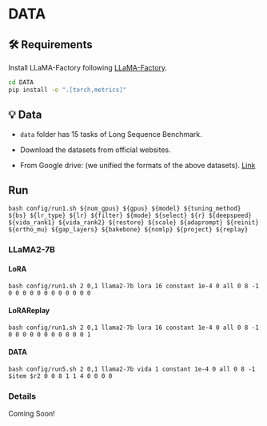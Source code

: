 # DATA

## 🛠 Requirements

Install LLaMA-Factory following [LLaMA-Factory](https://github.com/hiyouga/LLaMA-Factory).

```bash
cd DATA
pip install -e ".[torch,metrics]"
```

## 💡 Data

- `data` folder has 15 tasks of Long Sequence Benchmark.

- Download the datasets from official websites.

- From Google drive: (we unified the formats of the above datasets). [Link]()


## Run

```shell
bash config/run1.sh ${num_gpus} ${gpus} ${model} ${tuning_method} ${bs} ${lr_type} ${lr} ${filter} ${mode} ${select} ${r} ${deepspeed} ${vida_rank1} ${vida_rank2} ${restore} ${scale} ${adaprompt} ${reinit} ${ortho_mu} ${gap_layers} ${bakebone} ${nomlp} ${project} ${replay}
```

### LLaMA2-7B

#### LoRA

```shell
bash config/run1.sh 2 0,1 llama2-7b lora 16 constant 1e-4 0 all 0 8 -1 0 0 0 0 0 0 0 0 0 0 0 0
```

#### LoRAReplay

```shell
bash config/run1.sh 2 0,1 llama2-7b lora 16 constant 1e-4 0 all 0 8 -1 0 0 0 0 0 0 0 0 0 0 0 1
```

#### DATA

```shell
bash config/run5.sh 2 0,1 llama2-7b vida 1 constant 1e-4 0 all 0 8 -1 $item $r2 0 0 8 1 1 4 0 0 0 0
```

### Details

Coming Soon!